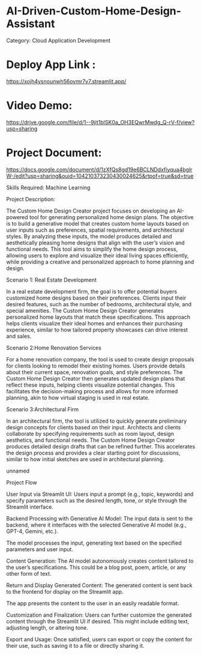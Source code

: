 # AI-Driven-Custom-Home-Design-Assistant
Category: Cloud Application Development

# Deploy App Link :

https://xojh4ysnounwh56ovmr7v7.streamlit.app/

# Video Demo:

https://drive.google.com/file/d/1--9jit1blSK0a_OH3EQwrMwdg_Q-rV-f/view?usp=sharing

# Project Document:

https://docs.google.com/document/d/1zXfQs8gd19e6BCLNDdxfiyqua4bglrW-/edit?usp=sharing&ouid=104210373230430024625&rtpof=true&sd=true

Skills Required: Machine Learning

Project Description:

The Custom Home Design Creator project focuses on developing an AI-powered tool for generating personalized home design plans. The objective is to build a generative model that creates custom home layouts based on user inputs such as preferences, spatial requirements, and architectural styles. By analyzing these inputs, the model produces detailed and aesthetically pleasing home designs that align with the user’s vision and functional needs. This tool aims to simplify the home design process, allowing users to explore and visualize their ideal living spaces efficiently, while providing a creative and personalized approach to home planning and design.

Scenario 1: Real Estate Development

In a real estate development firm, the goal is to offer potential buyers customized home designs based on their preferences. Clients input their desired features, such as the number of bedrooms, architectural style, and special amenities. The Custom Home Design Creator generates personalized home layouts that match these specifications. This approach helps clients visualize their ideal homes and enhances their purchasing experience, similar to how tailored property showcases can drive interest and sales.

Scenario 2:Home Renovation Services

For a home renovation company, the tool is used to create design proposals for clients looking to remodel their existing homes. Users provide details about their current space, renovation goals, and style preferences. The Custom Home Design Creator then generates updated design plans that reflect these inputs, helping clients visualize potential changes. This facilitates the decision-making process and allows for more informed planning, akin to how virtual staging is used in real estate.

Scenario 3:Architectural Firm

In an architectural firm, the tool is utilized to quickly generate preliminary design concepts for clients based on their input. Architects and clients collaborate by specifying requirements such as room layout, design aesthetics, and functional needs. The Custom Home Design Creator produces detailed design drafts that can be refined further. This accelerates the design process and provides a clear starting point for discussions, similar to how initial sketches are used in architectural planning.

unnamed

Project Flow

User Input via Streamlit UI:
Users input a prompt (e.g., topic, keywords) and specify parameters such as the desired length, tone, or style through the Streamlit interface.

Backend Processing with Generative AI Model:
The input data is sent to the backend, where it interfaces with the selected Generative AI model (e.g., GPT-4, Gemini, etc.).

The model processes the input, generating text based on the specified parameters and user input.

Content Generation:
The AI model autonomously creates content tailored to the user’s specifications. This could be a blog post, poem, article, or any other form of text.

Return and Display Generated Content:
The generated content is sent back to the frontend for display on the Streamlit app.

The app presents the content to the user in an easily readable format.

Customization and Finalization:
Users can further customize the generated content through the Streamlit UI if desired. This might include editing text, adjusting length, or altering tone.

Export and Usage:
Once satisfied, users can export or copy the content for their use, such as saving it to a file or directly sharing it.
